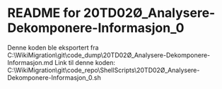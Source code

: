 # README for 20TD02Ø_Analysere-Dekomponere-Informasjon_0
Denne koden ble eksportert fra C:\WikiMigration\git\code_dump\20TD02Ø_Analysere-Dekomponere-Informasjon.md
Link til denne koden: C:\WikiMigration\git\code_repo\ShellScripts\20TD02Ø_Analysere-Dekomponere-Informasjon_0.sh
